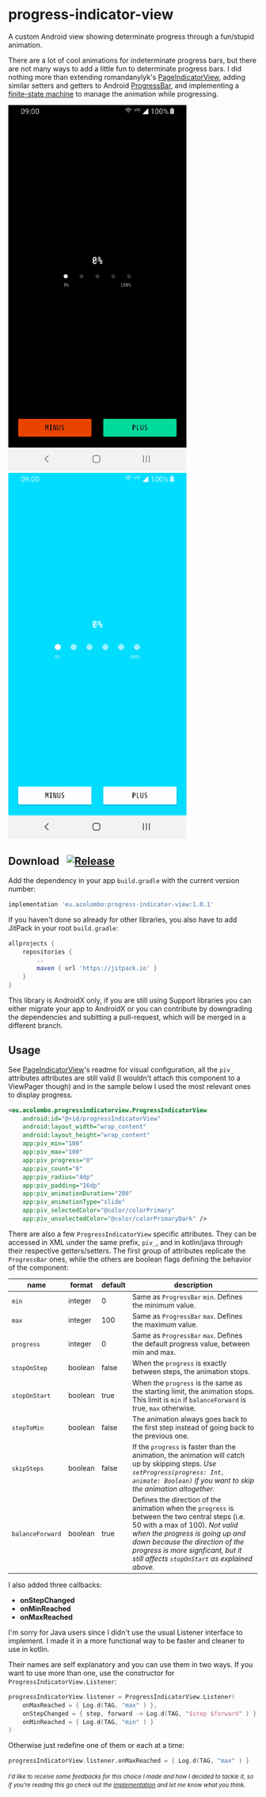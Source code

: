 # progress-indicator-view
A custom Android view showing determinate progress through a fun/stupid animation.

There are a lot of cool animations for indeterminate progress bars, but there are not many ways to add a little fun to determinate progress bars. I did nothing more than extending romandanylyk's [PageIndicatorView](https://github.com/romandanylyk/PageIndicatorView), adding similar setters and getters to Android [ProgressBar](https://developer.android.com/reference/android/widget/ProgressBar), and implementing a [finite-state machine](https://en.wikipedia.org/wiki/Finite-state_machine) to manage the animation while progressing.

![exmaple Shenzen](docs/gifs/Progress_Indicator_View_Example_2019-07-03-09-41-26.gif)
![example Shenyang](docs/gifs/Progress_Indicator_View_Example_2019-07-03-09-42-41.gif)

## Download &nbsp; [![Release](https://jitpack.io/v/eu.acolombo/progress-indicator-view.svg)](https://jitpack.io/#eu.acolombo/progress-indicator-view)

Add the dependency in your app  `build.gradle` with the current version number: 

```gradle
implementation 'eu.acolombo:progress-indicator-view:1.0.1'
```

If you haven't done so already for other libraries, you also have to add JitPack in your root `build.gradle`:
```gradle
allprojects {
    repositories {
        ..
        maven { url 'https://jitpack.io' }
    }
}
```

This library is AndroidX only, if you are still using Support libraries you can either migrate your app to AndroidX or you can contribute by downgrading the dependencies and subitting a pull-request, which will be merged in a different branch.

## Usage

See [PageIndicatorView](https://github.com/romandanylyk/PageIndicatorView)'s readme for visual configuration, all the `piv_` attributes attributes are still valid (I wouldn't attach this component to a ViewPager though) and in the sample below I used the most relevant ones to display progress.

```xml
<eu.acolombo.progressindicatorview.ProgressIndicatorView
    android:id="@+id/progressIndicatorView"
    android:layout_width="wrap_content"
    android:layout_height="wrap_content"
    app:piv_min="100"
    app:piv_max="100"
    app:piv_progress="0"
    app:piv_count="8"
    app:piv_radius="4dp"
    app:piv_padding="16dp"
    app:piv_animationDuration="200"
    app:piv_animationType="slide"
    app:piv_selectedColor="@color/colorPrimary"
    app:piv_unselectedColor="@color/colorPrimaryDark" />
```

There are also a few `ProgressIndicatorView` specific attributes. They can be accessed in XML under the same prefix, `piv_`, and in kotlin/java through their respective getters/setters. The first group of attributes replicate the `ProgressBar` ones, while the others are boolean flags defining the behavior of the component:

name             | format  | default | description
---------------- | ------- | ------- | ------------------
`min`            | integer | 0       | Same as `ProgressBar` `min`. Defines the minimum value.  
`max`            | integer | 100     | Same as `ProgressBar` `max`. Defines the maximum value.  
`progress`       | integer | 0       | Same as `ProgressBar` `max`. Defines the default progress value, between min and max.  
`stopOnStep`     | boolean | false   | When the `progress` is exactly between steps, the animation stops.
`stopOnStart`    | boolean | true    | When the `progress` is the same as the starting limit, the animation stops. This limit is `min` if `balanceForward` is true, `max` otherwise.
`stepToMin`      | boolean | false   | The animation always goes back to the first step instead of going back to the previous one.
`skipSteps`      | boolean | false   | If the `progress` is faster than the animation, the animation will catch up by skipping steps. *Use `setProgress(progress: Int, animate: Boolean)` if you want to skip the animation altogether.*
`balanceForward` | boolean | true    | Defines the direction of the animation when the `progress` is between the two central steps (i.e. 50 with a max of 100). *Not valid when the progress is going up and down because the direction of the progress is more signficant, but it still affects `stopOnStart` as explained above.*

I also added three callbacks:

- **onStepChanged**
- **onMinReached**
- **onMaxReached**

I'm sorry for Java users since I didn't use the usual Listener interface to implement. I made it in a more functional way to be faster and cleaner to use in kotlin.

Their names are self explanatory and you can use them in two ways. If you want to use more than one, use the constructor for `ProgressIndicatorView.Listener`:
```kotlin
progressIndicatorView.listener = ProgressIndicatorView.Listener(
    onMaxReached = { Log.d(TAG, "max" ) },
    onStepChanged = { step, forward -> Log.d(TAG, "$step $forward" ) },
    onMinReached = { Log.d(TAG, "min" ) }
)
```
Otherwise just redefine one of them or each at a time:
```kotlin
progressIndicatorView.listener.onMaxReached = { Log.d(TAG, "max" ) }
```
<small>*I'd like to receive some feedbacks for this choice I made and how I decided to tackle it, so if you're reading this go check out the [implementation](https://github.com/acolombo25/progress-indicator-view/blob/master/progress-indicator-view/src/main/java/eu/acolombo/progressindicatorview/ProgressIndicatorView.kt#L16) and let me know what you think.*</small>
